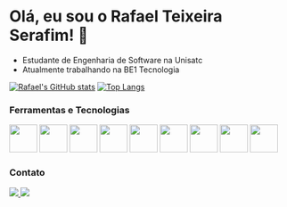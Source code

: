 # Olá, eu sou o Rafael Teixeira Serafim! 👋

- Estudante de Engenharia de Software na Unisatc
- Atualmente trabalhando na BE1 Tecnologia

[![Rafael's GitHub stats](https://github-readme-stats.vercel.app/api?username=RafaelTeixeiraSerafim&show_icons=true&theme=tokyonight&exclude_repo=tcc-info-backup)](https://github.com/RafaelTeixeiraSerafim/github-readme-stats)
[![Top Langs](https://github-readme-stats.vercel.app/api/top-langs/?username=RafaelTeixeiraSerafim&theme=tokyonight&layout=compact&hide=HLSL,ShaderLab)](https://github.com/RafaelTeixeiraSerafim/github-readme-stats)

### Ferramentas e Tecnologias
<div>
  <img src="https://cdn.jsdelivr.net/gh/devicons/devicon/icons/html5/html5-original.svg" height="50" width="50"/>
  <img src="https://cdn.jsdelivr.net/gh/devicons/devicon/icons/css3/css3-original.svg" height="50" width="50"/>
  <img src="https://cdn.jsdelivr.net/gh/devicons/devicon/icons/javascript/javascript-original.svg" height="50" width="50"/>
  <img src="https://cdn.jsdelivr.net/gh/devicons/devicon@latest/icons/typescript/typescript-original.svg" height="50" width="50"/>
  <img src="https://cdn.jsdelivr.net/gh/devicons/devicon@latest/icons/react/react-original.svg" height="50" width="50"/>
  <img src="https://cdn.jsdelivr.net/gh/devicons/devicon/icons/python/python-original.svg" height="50" width="50"/>
  <img src="https://cdn.jsdelivr.net/gh/devicons/devicon@latest/icons/flask/flask-original.svg" height="50" width="50"/>
  <img src="https://cdn.jsdelivr.net/gh/devicons/devicon/icons/java/java-original.svg" height="50" width="50"/>
  <img src="https://cdn.jsdelivr.net/gh/devicons/devicon@latest/icons/spring/spring-original.svg" height="50" width="50"/>
</div>

### Contato
<div>
  <a href="mailto:rafael.teixeiraserafim@gmail.com" target="_blank">
    <img src="https://img.shields.io/badge/email-000?style=for-the-badge&logo=gmail&logoColor=white" />
  </a>
  <a href="https://www.linkedin.com/in/rafael-teixeira-serafim" target="_blank">
    <img src="https://img.shields.io/badge/LinkedIn-0077B5?style=for-the-badge&logo=linkedin&logoColor=white"/>
  </a>
</div>
